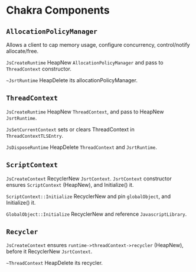 Chakra Components
=================

`AllocationPolicyManager`
-----------------------

Allows a client to cap memory usage, configure concurrency, control/notify
allocate/free.

`JsCreateRuntime` HeapNew `AllocationPolicyManager` and pass to `ThreadContext`
constructor.

`~JsrtRuntime` HeapDelete its allocationPolicyManager.


`ThreadContext`
---------------

`JsCreateRuntime` HeapNew `ThreadContext`, and pass to HeapNew `JsrtRuntime`.

`JsSetCurrentContext` sets or clears ThreadContext in `ThreadContextTLSEntry`.

`JsDisposeRuntime` HeapDelete `ThreadContext` and `JsrtRuntime`.


`ScriptContext`
---------------

`JsCreateContext` RecyclerNew `JsrtContext`. `JsrtContext` constructor ensures
`ScriptContext` (HeapNew), and Initialize() it.

`ScriptContext::Initialize` RecyclerNew and pin `globalObject`, and
Initialize() it.

`GlobalObject::Initialize` RecyclerNew and reference `JavascriptLibrary`.


`Recycler`
----------

`JsCreateContext` ensures `runtime->threadContext->recycler` (HeapNew), before
it RecyclerNew `JsrtContext`.

`~ThreadContext` HeapDelete its recycler.